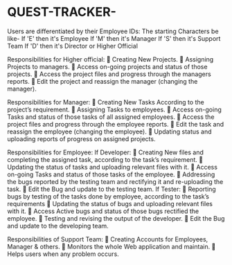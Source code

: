 # QUEST-TRACKER-

Users are differentiated by their Employee IDs: The starting Characters be like- If 'E' then it's Employee If 'M' then it's Manager If 'S' then it's Support Team If 'D' then it's Director or Higher Official

Responsibilities for Higher official:  Creating New Projects.  Assigning Projects to managers.  Access on-going projects and status of those projects.  Access the project files and progress through the managers reports.  Edit the project and reassign the manager (changing the manager).

Responsibilities for Manager:  Creating New Tasks According to the project’s requirement.  Assigning Tasks to employees.  Access on-going Tasks and status of those tasks of all assigned employees.  Access the project files and progress through the employee reports.  Edit the task and reassign the employee (changing the employee).  Updating status and uploading reports of progress on assigned projects.

Responsibilities for Employee: If Developer:  Creating New files and completing the assigned task, according to the task’s requirement.  Updating the status of tasks and uploading relevant files with it.  Access on-going Tasks and status of those tasks of the employee.  Addressing the bugs reported by the testing team and rectifying it and re-uploading the task.  Edit the Bug and update to the testing team. If Tester:  Reporting bugs by testing of the tasks done by employee, according to the task’s requirements  Updating the status of bugs and uploading relevant files with it.  Access Active bugs and status of those bugs rectified the employee.  Testing and revising the output of the developer.  Edit the Bug and update to the developing team.

Responsibilities of Support Team:  Creating Accounts for Employees, Manager & others.  Monitors the whole Web application and maintain.  Helps users when any problem occurs.
